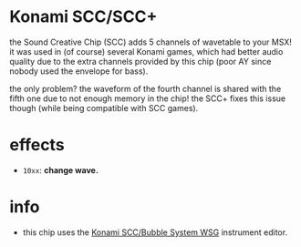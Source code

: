 # Konami SCC/SCC+

the Sound Creative Chip (SCC) adds 5 channels of wavetable to your MSX!
it was used in (of course) several Konami games, which had better audio quality due to the extra channels provided by this chip (poor AY since nobody used the envelope for bass).

the only problem? the waveform of the fourth channel is shared with the fifth one due to not enough memory in the chip!
the SCC+ fixes this issue though (while being compatible with SCC games).

# effects

- `10xx`: **change wave.**

# info

- this chip uses the [Konami SCC/Bubble System WSG](../4-instrument/scc.md) instrument editor.